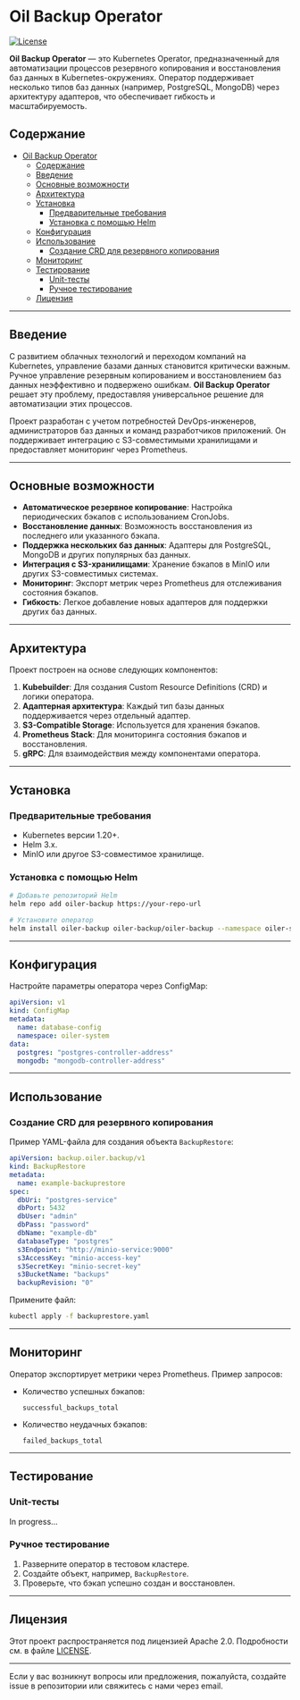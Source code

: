 # Oil Backup Operator

[![License](https://img.shields.io/badge/License-Apache%202.0-blue.svg)](https://opensource.org/licenses/Apache-2.0)

**Oil Backup Operator** — это Kubernetes Operator, предназначенный для автоматизации процессов резервного копирования и восстановления баз данных в Kubernetes-окружениях. Оператор поддерживает несколько типов баз данных (например, PostgreSQL, MongoDB) через архитектуру адаптеров, что обеспечивает гибкость и масштабируемость.

## Содержание

- [Oil Backup Operator](#oil-backup-operator)
  - [Содержание](#содержание)
  - [Введение](#введение)
  - [Основные возможности](#основные-возможности)
  - [Архитектура](#архитектура)
  - [Установка](#установка)
    - [Предварительные требования](#предварительные-требования)
    - [Установка с помощью Helm](#установка-с-помощью-helm)
  - [Конфигурация](#конфигурация)
  - [Использование](#использование)
    - [Создание CRD для резервного копирования](#создание-crd-для-резервного-копирования)
  - [Мониторинг](#мониторинг)
  - [Тестирование](#тестирование)
    - [Unit-тесты](#unit-тесты)
    - [Ручное тестирование](#ручное-тестирование)
  - [Лицензия](#лицензия)

---

## Введение

С развитием облачных технологий и переходом компаний на Kubernetes, управление базами данных становится критически важным. Ручное управление резервным копированием и восстановлением баз данных неэффективно и подвержено ошибкам. **Oil Backup Operator** решает эту проблему, предоставляя универсальное решение для автоматизации этих процессов.

Проект разработан с учетом потребностей DevOps-инженеров, администраторов баз данных и команд разработчиков приложений. Он поддерживает интеграцию с S3-совместимыми хранилищами и предоставляет мониторинг через Prometheus.

---

## Основные возможности

- **Автоматическое резервное копирование**: Настройка периодических бэкапов с использованием CronJobs.
- **Восстановление данных**: Возможность восстановления из последнего или указанного бэкапа.
- **Поддержка нескольких баз данных**: Адаптеры для PostgreSQL, MongoDB и других популярных баз данных.
- **Интеграция с S3-хранилищами**: Хранение бэкапов в MinIO или других S3-совместимых системах.
- **Мониторинг**: Экспорт метрик через Prometheus для отслеживания состояния бэкапов.
- **Гибкость**: Легкое добавление новых адаптеров для поддержки других баз данных.

---

## Архитектура

Проект построен на основе следующих компонентов:

1. **Kubebuilder**: Для создания Custom Resource Definitions (CRD) и логики оператора.
2. **Адаптерная архитектура**: Каждый тип базы данных поддерживается через отдельный адаптер.
3. **S3-Compatible Storage**: Используется для хранения бэкапов.
4. **Prometheus Stack**: Для мониторинга состояния бэкапов и восстановления.
5. **gRPC**: Для взаимодействия между компонентами оператора.

---

## Установка

### Предварительные требования

- Kubernetes версии 1.20+.
- Helm 3.x.
- MinIO или другое S3-совместимое хранилище.

### Установка с помощью Helm

```bash
# Добавьте репозиторий Helm
helm repo add oiler-backup https://your-repo-url

# Установите оператор
helm install oiler-backup oiler-backup/oiler-backup --namespace oiler-system --create-namespace
```

---

## Конфигурация

Настройте параметры оператора через ConfigMap:

```yaml
apiVersion: v1
kind: ConfigMap
metadata:
  name: database-config
  namespace: oiler-system
data:
  postgres: "postgres-controller-address"
  mongodb: "mongodb-controller-address"
```

---

## Использование

### Создание CRD для резервного копирования

Пример YAML-файла для создания объекта `BackupRestore`:

```yaml
apiVersion: backup.oiler.backup/v1
kind: BackupRestore
metadata:
  name: example-backuprestore
spec:
  dbUri: "postgres-service"
  dbPort: 5432
  dbUser: "admin"
  dbPass: "password"
  dbName: "example-db"
  databaseType: "postgres"
  s3Endpoint: "http://minio-service:9000"
  s3AccessKey: "minio-access-key"
  s3SecretKey: "minio-secret-key"
  s3BucketName: "backups"
  backupRevision: "0"
```

Примените файл:

```bash
kubectl apply -f backuprestore.yaml
```

---

## Мониторинг

Оператор экспортирует метрики через Prometheus. Пример запросов:

- Количество успешных бэкапов:
  ```promql
  successful_backups_total
  ```

- Количество неудачных бэкапов:
  ```promql
  failed_backups_total
  ```

---

## Тестирование

### Unit-тесты

In progress...

### Ручное тестирование

1. Разверните оператор в тестовом кластере.
2. Создайте объект, например, `BackupRestore`.
3. Проверьте, что бэкап успешно создан и восстановлен.

---

## Лицензия

Этот проект распространяется под лицензией Apache 2.0. Подробности см. в файле [LICENSE](LICENSE).

---

Если у вас возникнут вопросы или предложения, пожалуйста, создайте issue в репозитории или свяжитесь с нами через email.

